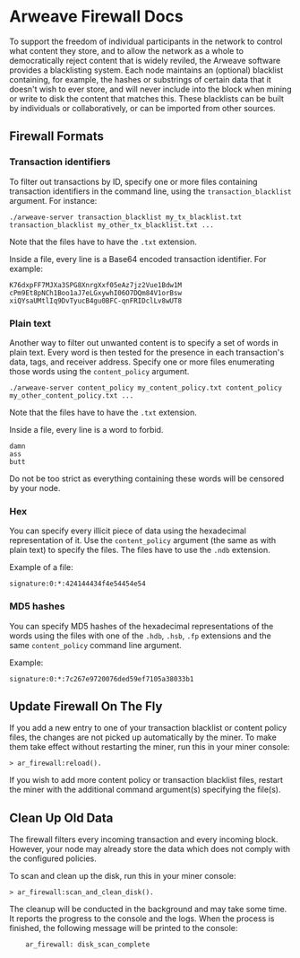 
# Arweave Firewall Docs

To support the freedom of individual participants in the network to control what content they store, and to allow the network as a whole to democratically reject content that is widely reviled, the Arweave software provides a blacklisting system.
Each node maintains an (optional) blacklist containing, for example, the hashes or substrings of certain data that it doesn't wish to ever store, and will never include into the block when mining or write to disk the content that matches this.
These blacklists can be built by individuals or collaboratively, or can be imported from other sources.

## Firewall Formats

### Transaction identifiers

To filter out transactions by ID, specify one or more files containing transaction identifiers in the command line, using the `transaction_blacklist` argument. For instance:

```
./arweave-server transaction_blacklist my_tx_blacklist.txt transaction_blacklist my_other_tx_blacklist.txt ...
```

Note that the files have to have the `.txt` extension.

Inside a file, every line is a Base64 encoded transaction identifier. For example:

```
K76dxpFF7MJXa3SPG8XnrgXxf05eAz7jz2Vue1Bdw1M
cPm9Et8pNCh1Boo1aJ7eLGxywhI06O7DQm84V1orBsw
xiQYsaUMtlIq9DvTyucB4gu0BFC-qnFRIDclLv8wUT8
```

### Plain text

Another way to filter out unwanted content is to specify a set of words in plain text. Every word is then tested for the presence in each transaction's data, tags, and receiver address. Specify one or more files enumerating those words using the `content_policy` argument.

```
./arweave-server content_policy my_content_policy.txt content_policy my_other_content_policy.txt ...
```

Note that the files have to have the `.txt` extension.

Inside a file, every line is a word to forbid.

```
damn
ass
butt
```

Do not be too strict as everything containing these words will be censored by your node.

### Hex

You can specify every illicit piece of data using the hexadecimal representation of it. Use the `content_policy` argument (the same as with plain text) to specify the files. The files have to use the `.ndb` extension.

Example of a file:
```
signature:0:*:424144434f4e54454e54
```


### MD5 hashes

You can specify MD5 hashes of the hexadecimal representations of the words using the files with one of the `.hdb`, `.hsb`, `.fp` extensions and the same `content_policy` command line argument.

Example:

```
signature:0:*:7c267e9720076ded59ef7105a38033b1
```

## Update Firewall On The Fly

If you add a new entry to one of your transaction blacklist or content policy files, the changes
are not picked up automatically by the miner. To make them take effect without restarting the miner, run this in your miner console:

```
> ar_firewall:reload().
```

If you wish to add more content policy or transaction blacklist files, restart the miner with the additional command argument(s) specifying the file(s).
## Clean Up Old Data

The firewall filters every incoming transaction and every incoming block. However, your node may already store the data which does not comply with the configured policies.

To scan and clean up the disk, run this in your miner console:

```
> ar_firewall:scan_and_clean_disk().
```

The cleanup will be conducted in the background and may take some time. It reports the progress to the console and the logs. When the process is finished, the following message will be printed to the console:

```
    ar_firewall: disk_scan_complete
```
